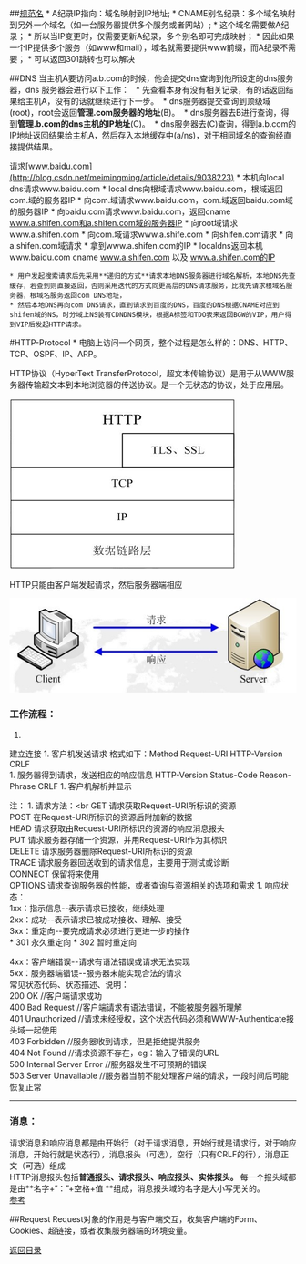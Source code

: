 ##[规范名](http://blog.xieyc.com/differences-between-a-record-and-cname-record/)
     * A纪录IP指向：域名映射到IP地址;
     * CNAME别名纪录：多个域名映射到另外一个域名（如一台服务器提供多个服务或者网站）;
         * 这个域名需要做A纪录；
         * 所以当IP变更时，仅需要更新A纪录，多个别名即可完成映射；
     * 因此如果一个IP提供多个服务（如www和mail），域名就需要提供www前缀，而A纪录不需要；
         * 可以返回301跳转也可以解决

##DNS
当主机A要访问a.b.com的时候，他会提交dns查询到他所设定的dns服务器，dns
服务器会进行以下工作：  
    * 先查看本身有没有相关记录，有的话返回结果给主机A，没有的话就继续进行下一步。 
    * dns服务器提交查询到顶级域(root)，root会返回**管理.com服务器的地址**(B)。 
    * dns服务器去B进行查询，得到**管理.b.com的dns主机的IP地址**(C)。 
    * dns服务器去(C)查询，得到a.b.com的IP地址返回结果给主机A，然后存入本地缓存中(a/ns)，对于相同域名的查询经直接提供结果。 

请求[www.baidu.com](http://blog.csdn.net/meimingming/article/details/9038223)
	* 本机向local dns请求www.baidu.com
	* local dns向根域请求www.baidu.com，根域返回com.域的服务器IP
	* 向com.域请求www.baidu.com，com.域返回baidu.com域的服务器IP
	* 向baidu.com请求www.baidu.com，返回cname www.a.shifen.com和a.shifen.com域的服务器IP
	* 向root域请求www.a.shifen.com
	* 向com.域请求www.a.shife.com
	* 向shifen.com请求
	* 向a.shifen.com域请求
	* 拿到www.a.shifen.com的IP
	* localdns返回本机www.baidu.com cname www.a.shifen.com 以及 www.a.shifen.com的IP
  
    * 用户发起搜索请求后先采用**递归的方式**请求本地DNS服务器进行域名解析，本地DNS先查缓存，若查到则直接返回，否则采用迭代的方式向更高层的DNS请求服务，比我先请求根域名服务器，根域名服务返回com DNS地址，
    * 然后本地DNS再向com DNS请求，直到请求到百度的DNS，百度的DNS根据CNAME对应到shifen域的NS，时分域上NS装有CDNDNS模块，根据A标签和TDO表来返回BGW的VIP，用户得到VIP后发起HTTP请求。

#HTTP-Protocol
* 
电脑上访问一个网页，整个过程是怎么样的：DNS、HTTP、TCP、OSPF、IP、ARP。

HTTP协议（HyperText TransferProtocol，超文本传输协议）是用于从WWW服务器传输超文本到本地浏览器的传送协议。是一个无状态的协议，处于应用层。

![](TCPIP.jpg)

HTTP只能由客户端发起请求，然后服务器端相应

![](5657919_2.jpg)

### 工作流程：


1. 
建立连接
1. 
客户机发送请求    格式如下：Method Request-URI HTTP-Version CRLF  
1. 
服务器得到请求，发送相应的响应信息           HTTP-Version Status-Code Reason-Phrase CRLF
1. 
客户机解析并显示

注：
1. 
请求方法：<br
GET     请求获取Request-URI所标识的资源<br>
POST    在Request-URI所标识的资源后附加新的数据<br>
HEAD    请求获取由Request-URI所标识的资源的响应消息报头<br>
PUT     请求服务器存储一个资源，并用Request-URI作为其标识<br>
DELETE  请求服务器删除Request-URI所标识的资源<br>
TRACE   请求服务器回送收到的请求信息，主要用于测试或诊断<br>
CONNECT 保留将来使用<br>
OPTIONS 请求查询服务器的性能，或者查询与资源相关的选项和需求
1. 
响应状态：<br>
1xx：指示信息--表示请求已接收，继续处理<br>
2xx：成功--表示请求已被成功接收、理解、接受<br>
3xx：重定向--要完成请求必须进行更进一步的操作<br>
    * 301 永久重定向
    * 302 暂时重定向

4xx：客户端错误--请求有语法错误或请求无法实现<br>
5xx：服务器端错误--服务器未能实现合法的请求<br>
常见状态代码、状态描述、说明：<br>
200 OK      //客户端请求成功<br>
400 Bad Request  //客户端请求有语法错误，不能被服务器所理解<br>
401 Unauthorized //请求未经授权，这个状态代码必须和WWW-Authenticate报头域一起使用 <br>
403 Forbidden  //服务器收到请求，但是拒绝提供服务<br>
404 Not Found  //请求资源不存在，eg：输入了错误的URL<br>
500 Internal Server Error //服务器发生不可预期的错误<br>
503 Server Unavailable  //服务器当前不能处理客户端的请求，一段时间后可能恢复正常<br>



---



### 消息：
请求消息和响应消息都是由开始行（对于请求消息，开始行就是请求行，对于响应消息，开始行就是状态行），消息报头（可选），空行（只有CRLF的行），消息正文（可选）组成<br>HTTP消息报头包括**普通报头、请求报头、响应报头、实体报头。**
每一个报头域都是由**名字+“：”+空格+值 **组成，消息报头域的名字是大小写无关的。<br>
[参考](http://www.cnblogs.com/li0803/archive/2008/11/03/1324746.html)

##Request
Request对象的作用是与客户端交互，收集客户端的Form、Cookies、超链接，或者收集服务器端的环境变量。

[返回目录](README.md)